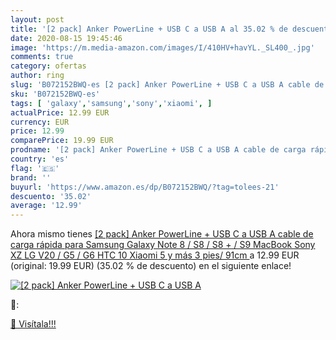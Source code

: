 ```yaml
---
layout: post
title: '[2 pack] Anker PowerLine + USB C a USB A al 35.02 % de descuento'
date: 2020-08-15 19:45:46
image: 'https://m.media-amazon.com/images/I/410HV+havYL._SL400_.jpg'
comments: true
category: ofertas
author: ring
slug: 'B072152BWQ-es [2 pack] Anker PowerLine + USB C a USB A cable de carga...'
sku: 'B072152BWQ-es'
tags: [ 'galaxy','samsung','sony','xiaomi', ]
actualPrice: 12.99 EUR
currency: EUR
price: 12.99
comparePrice: 19.99 EUR
prodname: '[2 pack] Anker PowerLine + USB C a USB A cable de carga rápida  para Samsung Galaxy Note 8 / S8 / S8 + / S9  MacBook  Sony XZ  LG V20 / G5 / G6  HTC 10  Xiaomi 5 y más  3 pies/ 91cm '
country: 'es'
flag: '🇪🇸'
brand: ''
buyurl: 'https://www.amazon.es/dp/B072152BWQ/?tag=tolees-21'
descuento: '35.02'
average: '12.99'
---
```


Ahora mismo tienes [[2 pack] Anker PowerLine + USB C a USB A cable de carga rápida  para Samsung Galaxy Note 8 / S8 / S8 + / S9  MacBook  Sony XZ  LG V20 / G5 / G6  HTC 10  Xiaomi 5 y más  3 pies/ 91cm ](https://www.amazon.es/dp/B072152BWQ/?tag=tolees-21) a 12.99 EUR (original: 19.99 EUR) (35.02 %  de descuento) en el siguiente enlace!

[![[2 pack] Anker PowerLine + USB C a USB A](https://m.media-amazon.com/images/I/410HV+havYL._SL400_.jpg)](https://www.amazon.es/dp/B072152BWQ/?tag=tolees-21)

🔎:


[🛒 Visítala!!!](https://www.amazon.es/dp/B072152BWQ/?tag=tolees-21)
